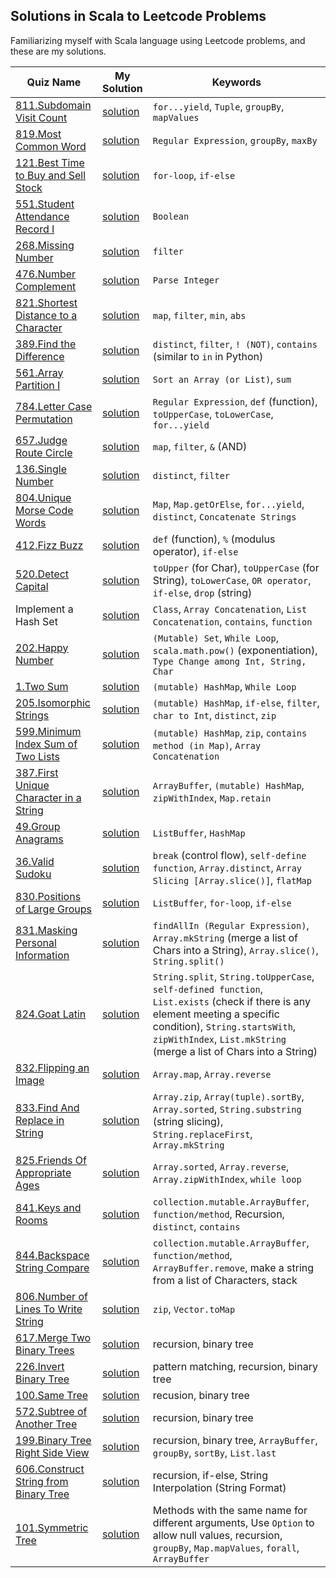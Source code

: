 
## Solutions in Scala to Leetcode Problems

Familiarizing myself with Scala language using Leetcode problems, and these are my solutions. 



| Quiz Name | My Solution | Keywords |
|-----------|-------------|------------------------------|
|[811.Subdomain Visit Count](https://leetcode.com/problems/subdomain-visit-count/description/) |[solution](https://github.com/XD-DENG/leetcode-scala/blob/master/src/811.scala)|`for...yield`, `Tuple`, `groupBy`, `mapValues`|
|[819.Most Common Word](https://leetcode.com/problems/most-common-word/description/)|[solution](https://github.com/XD-DENG/leetcode-scala/blob/master/src/819.scala)|`Regular Expression`, `groupBy`, `maxBy`|
|[121.Best Time to Buy and Sell Stock](https://leetcode.com/problems/best-time-to-buy-and-sell-stock/description/)|[solution](https://github.com/XD-DENG/leetcode-scala/blob/master/src/121.scala) |`for-loop`, `if-else` |  
|[551.Student Attendance Record I](https://leetcode.com/problems/student-attendance-record-i/description/) |[solution](https://github.com/XD-DENG/leetcode-scala/blob/master/src/551.scala) |`Boolean` |
|[268.Missing Number](https://leetcode.com/problems/missing-number/description/)|[solution](https://github.com/XD-DENG/leetcode-scala/blob/master/src/268.scala)|`filter`|
|[476.Number Complement](https://leetcode.com/problems/number-complement/description/)|[solution](https://github.com/XD-DENG/leetcode-scala/blob/master/src/476.scala)|`Parse Integer`|
|[821.Shortest Distance to a Character](https://leetcode.com/problems/shortest-distance-to-a-character/description/)|[solution](https://github.com/XD-DENG/leetcode-scala/blob/master/src/821.scala)|`map`, `filter`, `min`, `abs`|
|[389.Find the Difference](https://leetcode.com/problems/find-the-difference/description/)|[solution](https://github.com/XD-DENG/leetcode-scala/blob/master/src/389.scala)|`distinct`, `filter`, `! (NOT)`, `contains` (similar to `in` in Python)|
|[561.Array Partition I](https://leetcode.com/problems/array-partition-i/description/)|[solution](https://github.com/XD-DENG/leetcode-scala/blob/master/src/561.scala)|`Sort an Array (or List)`, `sum`|
|[784.Letter Case Permutation](https://leetcode.com/problems/letter-case-permutation/description/)|[solution](https://github.com/XD-DENG/leetcode-scala/blob/master/src/784.scala)|`Regular Expression`, `def` (function), `toUpperCase`, `toLowerCase`, `for...yield`|
|[657.Judge Route Circle](https://leetcode.com/problems/judge-route-circle/description/)|[solution](https://github.com/XD-DENG/leetcode-scala/blob/master/src/657.scala)|`map`, `filter`, `&` (AND)|
|[136.Single Number](https://leetcode.com/problems/single-number/description/)|[solution](https://github.com/XD-DENG/leetcode-scala/blob/master/src/136.scala)|`distinct`, `filter`|
|[804.Unique Morse Code Words](https://leetcode.com/problems/unique-morse-code-words/description/)|[solution](https://github.com/XD-DENG/leetcode-scala/blob/master/src/804.scala)|`Map`, `Map.getOrElse`, `for...yield`, `distinct`, `Concatenate Strings`|
|[412.Fizz Buzz](https://leetcode.com/problems/fizz-buzz/description/)|[solution](https://github.com/XD-DENG/leetcode-scala/blob/master/src/412.scala)|`def` (function), `%` (modulus operator), `if-else`|
|[520.Detect Capital](https://leetcode.com/problems/detect-capital/description/)|[solution](https://github.com/XD-DENG/leetcode-scala/blob/master/src/520.scala)|`toUpper` (for Char), `toUpperCase` (for String), `toLowerCase`, `OR operator`, `if-else`, `drop` (string)|
|Implement a Hash Set|[solution](https://github.com/XD-DENG/leetcode-scala/blob/master/src/MyHashSet.scala)|`Class`, `Array Concatenation`, `List Concatenation`, `contains`, `function`|
|[202.Happy Number](https://leetcode.com/problems/happy-number/description/)|[solution](https://github.com/XD-DENG/leetcode-scala/blob/master/src/202.scala)|`(Mutable) Set`, `While Loop`, `scala.math.pow()` (exponentiation), `Type Change among Int, String, Char`|
|[1.Two Sum](https://leetcode.com/problems/two-sum/description/)|[solution](https://github.com/XD-DENG/leetcode-scala/blob/master/src/1.scala)|`(mutable) HashMap`, `While Loop`|
|[205.Isomorphic Strings](https://leetcode.com/problems/isomorphic-strings/description/)|[solution](https://github.com/XD-DENG/leetcode-scala/blob/master/src/205.scala)|`(mutable) HashMap`, `if-else`, `filter`, `char to Int`, `distinct`, `zip`|
|[599.Minimum Index Sum of Two Lists](https://leetcode.com/problems/minimum-index-sum-of-two-lists/description/)|[solution](https://github.com/XD-DENG/leetcode-scala/blob/master/src/599.scala)|`(mutable) HashMap`, `zip`, `contains method (in Map)`, `Array Concatenation`|
|[387.First Unique Character in a String](https://leetcode.com/problems/first-unique-character-in-a-string/description/)|[solution](https://github.com/XD-DENG/leetcode-scala/blob/master/src/387.scala)|`ArrayBuffer`, `(mutable) HashMap`, `zipWithIndex`, `Map.retain`|
|[49.Group Anagrams](https://leetcode.com/problems/group-anagrams/description/)|[solution](https://github.com/XD-DENG/leetcode-scala/blob/master/src/49.scala)|`ListBuffer`, `HashMap`|
|[36.Valid Sudoku](https://leetcode.com/problems/valid-sudoku/description/)|[solution](https://github.com/XD-DENG/leetcode-scala/blob/master/src/36.scala)|`break` (control flow), `self-define function`, `Array.distinct`, `Array Slicing [Array.slice()]`, `flatMap`|
|[830.Positions of Large Groups](https://leetcode.com/problems/positions-of-large-groups/description/)|[solution](https://github.com/XD-DENG/leetcode-scala/blob/master/src/830.scala)|`ListBuffer`, `for-loop`, `if-else`|
|[831.Masking Personal Information](https://leetcode.com/problems/masking-personal-information/description/)|[solution](https://github.com/XD-DENG/leetcode-scala/blob/master/src/831.scala)|`findAllIn (Regular Expression)`, `Array.mkString` (merge a list of Chars into a String), `Array.slice()`, `String.split()`|
|[824.Goat Latin](https://leetcode.com/problems/goat-latin/description/)|[solution](https://github.com/XD-DENG/leetcode-scala/blob/master/src/824.scala)|`String.split`, `String.toUpperCase`, `self-defined function`, `List.exists` (check if there is any element meeting a specific condition), `String.startsWith`, `zipWithIndex`, `List.mkString` (merge a list of Chars into a String)|
|[832.Flipping an Image](https://leetcode.com/problems/flipping-an-image/description/)|[solution](https://github.com/XD-DENG/leetcode-scala/blob/master/src/832.scala)|`Array.map`, `Array.reverse`|
|[833.Find And Replace in String](https://leetcode.com/problems/find-and-replace-in-string/description/)|[solution](https://github.com/XD-DENG/leetcode-scala/blob/master/src/833.scala)|`Array.zip`, `Array(tuple).sortBy`, `Array.sorted`, `String.substring` (string slicing), `String.replaceFirst`, `Array.mkString`|
|[825.Friends Of Appropriate Ages](https://leetcode.com/problems/friends-of-appropriate-ages/description/)|[solution](https://github.com/XD-DENG/leetcode-scala/blob/master/src/825.scala)|`Array.sorted`, `Array.reverse`, `Array.zipWithIndex`, `while loop`|
|[841.Keys and Rooms](https://leetcode.com/problems/keys-and-rooms/description/)|[solution](https://github.com/XD-DENG/leetcode-scala/blob/master/src/841.scala)|`collection.mutable.ArrayBuffer`, `function/method`, Recursion, `distinct`, `contains`|
|[844.Backspace String Compare](https://leetcode.com/problems/backspace-string-compare/description/)|[solution](https://github.com/XD-DENG/leetcode-scala/blob/master/src/844.scala)|`collection.mutable.ArrayBuffer`, `function/method`, `ArrayBuffer.remove`, make a string from a list of Characters, stack|
|[806.Number of Lines To Write String](https://leetcode.com/problems/number-of-lines-to-write-string/description/)|[solution](https://github.com/XD-DENG/leetcode-scala/blob/master/src/806.scala)|`zip`, `Vector.toMap`|
|[617.Merge Two Binary Trees](https://leetcode.com/problems/merge-two-binary-trees/description/)|[solution](https://github.com/XD-DENG/leetcode-scala/blob/master/src/617.scala)|recursion, binary tree|
|[226.Invert Binary Tree](https://leetcode.com/problems/invert-binary-tree/description/)|[solution](https://github.com/XD-DENG/leetcode-scala/blob/master/src/226.scala)|pattern matching, recursion, binary tree|
|[100.Same Tree](https://leetcode.com/problems/same-tree/description/)|[solution](https://github.com/XD-DENG/leetcode-scala/blob/master/src/100.scala)|recusion, binary tree|
|[572.Subtree of Another Tree](https://leetcode.com/problems/subtree-of-another-tree/description/)|[solution](https://github.com/XD-DENG/leetcode-scala/blob/master/src/572.scala)|recursion, binary tree|
|[199.Binary Tree Right Side View](https://leetcode.com/problems/binary-tree-right-side-view/description/)|[solution](https://github.com/XD-DENG/leetcode-scala/blob/master/src/199.scala)|recursion, binary tree, `ArrayBuffer`, `groupBy`, `sortBy`, `List.last`|
|[606.Construct String from Binary Tree](https://leetcode.com/problems/construct-string-from-binary-tree/description/)|[solution](https://github.com/XD-DENG/leetcode-scala/blob/master/src/606.scala)|recursion, if-else, String Interpolation (String Format)|
|[101.Symmetric Tree](https://leetcode.com/problems/symmetric-tree/description/)|[solution](https://github.com/XD-DENG/leetcode-scala/blob/master/src/101.scala)|Methods with the same name for different arguments, Use `Option` to allow null values, recursion, `groupBy`, `Map.mapValues`, `forall`, `ArrayBuffer`|
